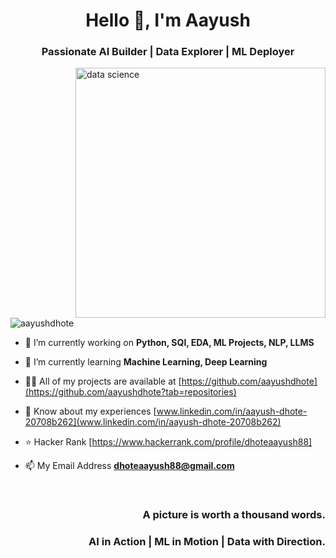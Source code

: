 <h1 align="center">Hello 👋, I'm Aayush </h1>
<h3 align="center">Passionate AI Builder | Data Explorer | ML Deployer </h3>

<img align="right" alt="data science" width="400" src="https://www.aalpha.net/wp-content/uploads/2019/10/data-science-giphy.gif">

<p align="left"> <img src="https://komarev.com/ghpvc/?username=aayushdhote&label=Profile%20views&color=0e75b6&style=flat" alt="aayushdhote" /> </p>

- 🔭 I’m currently working on **Python, SQl, EDA, ML Projects, NLP, LLMS**

- 🌱 I’m currently learning **Machine Learning, Deep Learning**

- 👨‍💻 All of my projects are available at [https://github.com/aayushdhote](https://github.com/aayushdhote?tab=repositories)

- 📄 Know about my experiences [www.linkedin.com/in/aayush-dhote-20708b262](www.linkedin.com/in/aayush-dhote-20708b262)

- ⭐ Hacker Rank [https://www.hackerrank.com/profile/dhoteaayush88]

- 📫 My Email Address **dhoteaayush88@gmail.com**

<br>
<h3 align="right">A picture is worth a thousand words.</h4>
<h3 align="right">AI in Action | ML in Motion | Data with Direction.</h4>
